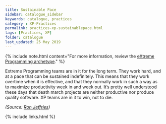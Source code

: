 ```yaml
---
title: Sustainable Pace
sidebar: catalogue_sidebar
keywords: catalogue, practices
category : XP-Practices
permalink: practices-xp-sustainablepace.html
tags: [Practices, XP]
folder: catalogue
last_updated: 25 May 2019
---
```


{% include note.html content="For more information, review the [eXtreme Programming archetype](xp-archetype)." %}

Extreme Programming teams are in it for the long term. They work hard, and at a pace that can be sustained indefinitely. This means that they work overtime when it is effective, and that they normally work in such a way as to maximize productivity week in and week out. It’s pretty well understood these days that death march projects are neither productive nor produce quality software. XP teams are in it to win, not to die.

*(Source: [Ron Jeffries](http://ronjeffries.com/xprog/what-is-extreme-programming))*

{% include links.html %}
